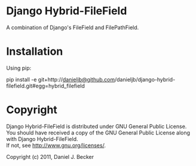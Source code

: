 # Django Hybrid-FileField #

A combination of Django's FileField and FilePathField.

# Installation #

Using pip:

pip install -e git+http://danieljb@github.com/danieljb/django-hybrid-filefield.git#egg=hybrid_filefield

# Copyright #

Django Hybrid-FileField is distributed under GNU General Public License. 
You should have received a copy of the GNU General Public License along 
with Django Hybrid-FileField.  
If not, see <http://www.gnu.org/licenses/>.

Copyright (c) 2011, Daniel J. Becker
